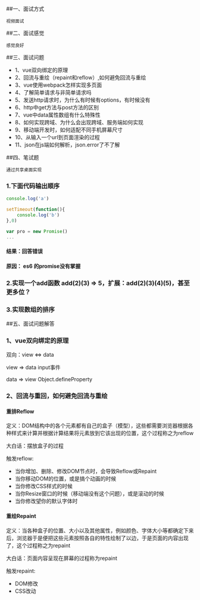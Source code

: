 ##一、面试方式

    视频面试

##二、面试感觉

    感觉良好

##三、面试问题

+ 1、vue双向绑定的原理
+ 2、回流与重绘（repaint和reflow）,如何避免回流与重绘
+ 3、vue使用webpack怎样实现多页面
+ 4、了解简单请求与非简单请求吗
+ 5、发送http请求时，为什么有时候有options，有时候没有
+ 6、http中get方法与post方法的区别
+ 7、vue中data属性数组有什么特殊性
+ 8、如何实现跨域、为什么会出现跨域、服务端如何实现
+ 9、移动端开发时，如何适配不同手机屏幕尺寸
+ 10、从输入一个url到页面渲染的过程
+ 11、json在js端如何解析，json.error了不了解

##四、笔试题

    通过共享桌面实现

### 1.下面代码输出顺序

```javascript
console.log('a')

setTimeout(function(){
    console.log('b')
},0)

var pro = new Promise()
...
```

#### 结果：回答错误
#### 原因： es6 的promise没有掌握

### 2.实现一个add函数 add(2)(3) => 5，扩展：add(2)(3)(4)(5)，甚至更多位？

### 3.实现数组的排序

##五、面试问题解答

### 1、vue双向绑定的原理

双向：view <=> data

view => data   input事件

data => view   Object.defineProperty

### 2、回流与重回，如何避免回流与重绘

#### 重排Reflow

定义：DOM结构中的各个元素都有自己的盒子（模型），这些都需要浏览器根据各种样式来计算并根据计算结果将元素放到它该出现的位置，这个过程称之为reflow

大白话：摆放盒子的过程

触发reflow:

+ 当你增加、删除、修改DOM节点时，会导致Reflow或Repaint
+ 当你移动DOM的位置，或是搞个动画的时候
+ 当你修改CSS样式的时候
+ 当你Resize窗口的时候（移动端没有这个问题），或是滚动的时候
+ 当你修改望你的默认字体时

#### 重绘Repaint

定义：当各种盒子的位置、大小以及其他属性，例如颜色、字体大小等都确定下来后，浏览器于是便把这些元素按照各自的特性绘制了以边，于是页面的内容出现了，这个过程称之为repaint

大白话：页面内容呈现在屏幕的过程称为repaint

触发repaint:

+ DOM修改
+ CSS改动

